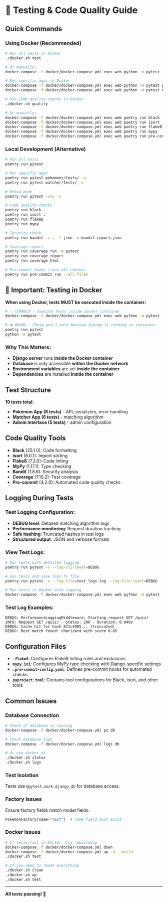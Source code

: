 # 🧪 Testing & Code Quality Guide

## Quick Commands

### **Using Docker (Recommended)**

```bash
# Run all tests in Docker
./docker.sh test

# Or manually:
docker-compose -f docker/docker-compose.yml exec web python -m pytest

# Run specific apps in Docker
docker-compose -f docker/docker-compose.yml exec web python -m pytest pokemons/tests/ -v
docker-compose -f docker/docker-compose.yml exec web python -m pytest matcher/tests/ -v

# Run code quality checks in Docker
./docker.sh quality

# Or manually:
docker-compose -f docker/docker-compose.yml exec web poetry run black .
docker-compose -f docker/docker-compose.yml exec web poetry run isort .
docker-compose -f docker/docker-compose.yml exec web poetry run flake8
docker-compose -f docker/docker-compose.yml exec web poetry run mypy
docker-compose -f docker/docker-compose.yml exec web poetry run pre-commit run --all-files
```

### **Local Development (Alternative)**

```bash
# Run all tests
poetry run pytest

# Run specific apps
poetry run pytest pokemons/tests/ -v
poetry run pytest matcher/tests/ -v

# Debug mode
poetry run pytest -vvv -s

# Code quality checks
poetry run black .
poetry run isort .
poetry run flake8
poetry run mypy

# Security check
poetry run bandit -r . -f json -o bandit-report.json

# Coverage report
poetry run coverage run -m pytest
poetry run coverage report
poetry run coverage html

# Pre-commit hooks (runs all checks)
poetry run pre-commit run --all-files
```

## 🐳 **Important: Testing in Docker**

**When using Docker, tests MUST be executed inside the container:**

```bash
# ✅ CORRECT - Execute tests inside Docker container
docker-compose -f docker/docker-compose.yml exec web python -m pytest

# ❌ WRONG - These won't work because Django is running in container
poetry run pytest
python -m pytest
```

### **Why This Matters:**
- **Django server** runs **inside the Docker container**
- **Database** is only accessible **within the Docker network**
- **Environment variables** are set **inside the container**
- **Dependencies** are installed **inside the container**

## Test Structure

**19 tests total:**
- **Pokemon App (8 tests)** - API, serializers, error handling
- **Matcher App (6 tests)** - matching algorithm
- **Admin Interface (5 tests)** - admin configuration

## Code Quality Tools

- **Black** (25.1.0): Code formatting
- **isort** (6.0.1): Import sorting
- **Flake8** (7.3.0): Code linting
- **MyPy** (1.17.1): Type checking
- **Bandit** (1.8.6): Security analysis
- **Coverage** (7.10.2): Test coverage
- **Pre-commit** (4.2.0): Automated code quality checks

## Logging During Tests

### **Test Logging Configuration:**
- **DEBUG level**: Detailed matching algorithm logs
- **Performance monitoring**: Request duration tracking
- **Safe hashing**: Truncated hashes in test logs
- **Structured output**: JSON and verbose formats

### **View Test Logs:**
```bash
# Run tests with detailed logging
poetry run pytest -v --log-cli-level=DEBUG

# Run tests and save logs to file
poetry run pytest -v --log-file=test_logs.log --log-file-level=DEBUG

# Run tests in Docker with logging
docker-compose -f docker/docker-compose.yml exec web python -m pytest -v --log-cli-level=DEBUG
```

### **Test Log Examples:**
```
DEBUG: PerformanceLoggingMiddleware: Starting request GET /quiz/
INFO: Request GET /quiz/ - Status: 200 - Duration: 0.040s
DEBUG: Cache hit for hash 871c4905... (truncated)
DEBUG: Best match found: charizard with score 0.85
```

## Configuration Files

- **`.flake8`**: Configures Flake8 linting rules and exclusions
- **`mypy.ini`**: Configures MyPy type checking with Django-specific settings
- **`.pre-commit-config.yaml`**: Defines pre-commit hooks for automated checks
- **`pyproject.toml`**: Contains tool configurations for Black, isort, and other tools

## Common Issues

### Database Connection
```bash
# Check if database is running
docker-compose -f docker/docker-compose.yml ps db

# Check database logs
docker-compose -f docker/docker-compose.yml logs db

# Or use docker.sh
./docker.sh status
./docker.sh logs
```

### Test Isolation
Tests use `@pytest.mark.django_db` for database access.

### Factory Issues
Ensure factory fields match model fields:
```python
PokemonFactory(name="test")  # name field must exist
```

### Docker Issues
```bash
# If tests fail in Docker, try rebuilding
docker-compose -f docker/docker-compose.yml down
docker-compose -f docker/docker-compose.yml up -d --build
./docker.sh test

# If you need to reset everything
./docker.sh clean
./docker.sh up
./docker.sh test
```

---

**All tests passing! 🎉**

